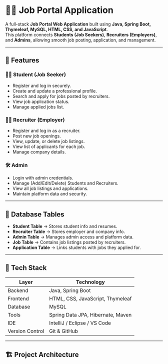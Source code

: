 # 🧑‍💼 Job Portal Application

A full-stack **Job Portal Web Application** built using **Java, Spring Boot, Thymeleaf, MySQL, HTML, CSS, and JavaScript**.  
This platform connects **Students (Job Seekers)**, **Recruiters (Employers)**, and **Admins**, allowing smooth job posting, application, and management.

---

## 🚀 Features

### 👨‍🎓 Student (Job Seeker)

- Register and log in securely.
- Create and update a professional profile.
- Search and apply for jobs posted by recruiters.
- View job application status.
- Manage applied jobs list.

### 🧑‍💼 Recruiter (Employer)

- Register and log in as a recruiter.
- Post new job openings.
- View, update, or delete job listings.
- View list of applicants for each job.
- Manage company details.

### 🛠️ Admin

- Login with admin credentials.
- Manage (Add/Edit/Delete) Students and Recruiters.
- View all job listings and applications.
- Maintain platform data and security.

---

## 💾 Database Tables

- **Student Table** → Stores student info and resumes.
- **Recruiter Table** → Stores employer and company info.
- **Admin Table** → Manages admin access and platform data.
- **Job Table** → Contains job listings posted by recruiters.
- **Application Table** → Links students with jobs they applied for.

---

## 🧰 Tech Stack

| Layer           | Technology                        |
| --------------- | --------------------------------- |
| Backend         | Java, Spring Boot                 |
| Frontend        | HTML, CSS, JavaScript, Thymeleaf  |
| Database        | MySQL                             |
| Tools           | Spring Data JPA, Hibernate, Maven |
| IDE             | IntelliJ / Eclipse / VS Code      |
| Version Control | Git & GitHub                      |

---

## 🏗️ Project Architecture
